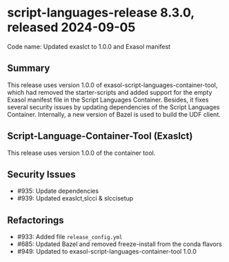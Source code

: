 # script-languages-release 8.3.0, released 2024-09-05

Code name: Updated exaslct to 1.0.0 and Exasol manifest

## Summary

This release uses version 1.0.0 of exasol-script-languages-container-tool, which had removed the starter-scripts and added support for the empty Exasol manifest file in the Script Languages Container.
Besides, it fixes several security issues by updating dependencies of the Script Languages Container.
Internally, a new version of Bazel is used to build the UDF client.

## Script-Language-Container-Tool (Exaslct)

This release uses version 1.0.0 of the container tool. 

## Security Issues

* #935: Update dependencies
* #939: Updated exaslct,slcci & slccisetup

## Refactorings

* #933: Added file `release_config.yml`
* #685: Updated Bazel and removed freeze-install from the conda flavors
* #949: Updated to exasol-script-languages-container-tool 1.0.0
